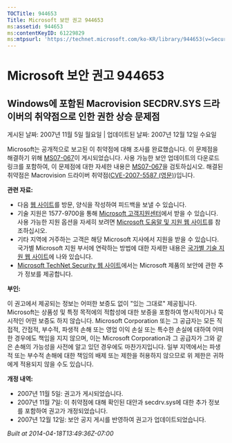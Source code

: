 ```yaml
---
TOCTitle: 944653
Title: Microsoft 보안 권고 944653
ms:assetid: 944653
ms:contentKeyID: 61229829
ms:mtpsurl: 'https://technet.microsoft.com/ko-KR/library/944653(v=Security.10)'
---
```




Microsoft 보안 권고 944653
==========================

Windows에 포함된 Macrovision SECDRV.SYS 드라이버의 취약점으로 인한 권한 상승 문제점
-----------------------------------------------------------------------------------

게시된 날짜: 2007년 11월 5일 월요일 | 업데이트된 날짜: 2007년 12월 12일 수요일

Microsoft는 공개적으로 보고된 이 취약점에 대해 조사를 완료했습니다. 이 문제점을 해결하기 위해 [MS07-067](http://technet.microsoft.com/security/bulletin/ms07-067)이 게시되었습니다. 사용 가능한 보안 업데이트의 다운로드 링크를 포함하여, 이 문제점에 대한 자세한 내용은 [MS07-067](http://technet.microsoft.com/security/bulletin/ms07-067)을 검토하십시오. 해결된 취약점은 Macrovision 드라이버 취약점([CVE-2007-5587 (영문)](http://www.cve.mitre.org/cgi-bin/cvename.cgi?name=cve-2007-5587))입니다.

**관련 자료:**

-   다음 [웹 사이트](https://support.microsoft.com/common/survey.aspx?scid=sw;en;1257&amp;showpage=1&amp;ws=technet&amp;sd=tech)를 방문, 양식을 작성하여 피드백을 보낼 수 있습니다.
-   기술 지원은 1577-9700을 통해 [Microsoft 고객지원센터](http://support.microsoft.com/)에서 받을 수 있습니다. 사용 가능한 지원 옵션을 자세히 보려면 [Microsoft 도움말 및 지원 웹 사이트](http://support.microsoft.com/)를 참조하십시오.
-   기타 지역에 거주하는 고객은 해당 Microsoft 지사에서 지원을 받을 수 있습니다. 국가별 Microsoft 지원 부서에 연락하는 방법에 대한 자세한 내용은 [국가별 기술 지원 웹 사이트](http://support.microsoft.com/common/international.aspx)에 나와 있습니다.
-   [Microsoft TechNet Security 웹 사이트](http://www.microsoft.com/korea/technet/security/default.mspx)에서는 Microsoft 제품의 보안에 관한 추가 정보를 제공합니다.

**부인:**

이 권고에서 제공되는 정보는 어떠한 보증도 없이 "있는 그대로" 제공됩니다. Microsoft는 상품성 및 특정 목적에의 적합성에 대한 보증을 포함하여 명시적이거나 묵시적인 어떤 보증도 하지 않습니다. Microsoft Corporation 또는 그 공급자는 모든 직접적, 간접적, 부수적, 파생적 손해 또는 영업 이익 손실 또는 특수한 손실에 대하여 어떠한 경우에도 책임을 지지 않으며, 이는 Microsoft Corporation과 그 공급자가 그와 같은 손해의 가능성을 사전에 알고 있던 경우에도 마찬가지입니다. 일부 지역에서는 파생적 또는 부수적 손해에 대한 책임의 배제 또는 제한을 허용하지 않으므로 위 제한은 귀하에게 적용되지 않을 수도 있습니다.

**개정 내역:**

-   2007년 11월 5일: 권고가 게시되었습니다.
-   2007년 11월 7일: 이 취약점에 대해 확인된 대안과 secdrv.sys에 대한 추가 정보를 포함하여 권고가 개정되었습니다.
-   2007년 12월 12일: 보안 공지 게시를 반영하여 권고가 업데이트되었습니다.

*Built at 2014-04-18T13:49:36Z-07:00*
